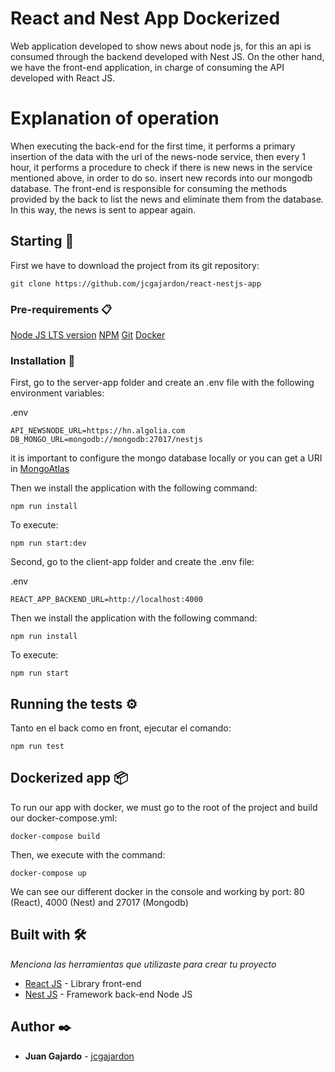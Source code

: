 # React and Nest App Dockerized


Web application developed to show news about node js, for this an api is consumed through the backend developed with Nest JS. On the other hand, we have the front-end application, in charge of consuming the API developed with React JS.

# Explanation of operation


When executing the back-end for the first time, it performs a primary insertion of the data with the url of the news-node service, then every 1 hour, it performs a procedure to check if there is new news in the service mentioned above, in order to do so. insert new records into our mongodb database. The front-end is responsible for consuming the methods provided by the back to list the news and eliminate them from the database. In this way, the news is sent to appear again.


## Starting 🚀


First we have to download the project from its git repository:
```
git clone https://github.com/jcgajardon/react-nestjs-app
```


### Pre-requirements 📋

[Node JS LTS version](https://nodejs.org/es/download/) 
[NPM](https://www.npmjs.com/)
[Git](https://git-scm.com/)
[Docker](https://www.docker.com/)

### Installation 🔧

First, go to the server-app folder and create an .env file with the following environment variables:

.env
```
API_NEWSNODE_URL=https://hn.algolia.com
DB_MONGO_URL=mongodb://mongodb:27017/nestjs
```
it is important to configure the mongo database locally or you can get a URI in [MongoAtlas](https://www.mongodb.com/cloud/atlas)

Then we install the application with the following command:

```
npm run install
```

To execute:
```
npm run start:dev
```


Second, go to the client-app folder and create the .env file:

.env
```
REACT_APP_BACKEND_URL=http://localhost:4000
```

Then we install the application with the following command:

```
npm run install
```

To execute:
```
npm run start
```


## Running the tests ⚙️

Tanto en el back como en front, ejecutar el comando:

```
npm run test
```


## Dockerized app 📦

To run our app with docker, we must go to the root of the project and build our docker-compose.yml:

```
docker-compose build
```


Then, we execute with the command:

```
docker-compose up
```

We can see our different docker in the console and working by port: 80 (React), 4000 (Nest) and 27017 (Mongodb)

## Built with 🛠️

_Menciona las herramientas que utilizaste para crear tu proyecto_

* [React JS](https://es.reactjs.org/) - Library front-end 
* [Nest JS](https://nestjs.com/) - Framework back-end Node JS

## Author ✒️

* **Juan Gajardo** - [jcgajardon](https://github.com/jcgajardon)


